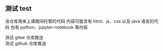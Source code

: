 <h2>测试 test</h2>

<p>该仓库用来上课期间托管的代码 内容可能含有 html、js、css 以及 java 语言的代码 也有 python、jupyter-notebook 等内容</p>

测试 gitee 仓库推送
<br>
测试 github 仓库推送
